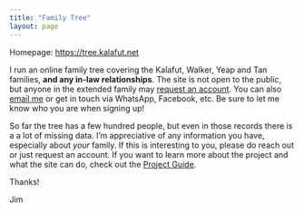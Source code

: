 ```yaml
---
title: "Family Tree"
layout: page
---
```


Homepage: <https://tree.kalafut.net>

I run an online family tree covering the Kalafut, Walker, Yeap and Tan families, **and any in-law relationships**. The site is not open to the public, but anyone in the extended family may  [request an account](https://tree.kalafut.net/index.php?route=%2Fregister%2Fkalafut). You can also [email me](mailto:jim@kalafut.net?subject=Kalafut%20family%20tree%20account%20request) or get in touch via WhatsApp, Facebook, etc. Be sure to let me know who you are when signing up!

So far the tree has a few hundred people, but even in those records there is a a lot of missing data. I’m appreciative of any information you have, especially about *your* family. If this is interesting to you, please do reach out or just request an account. If you want to learn more about the project and what the site can do, check out the [Project Guide](/tree-project-guide).

Thanks!

Jim


